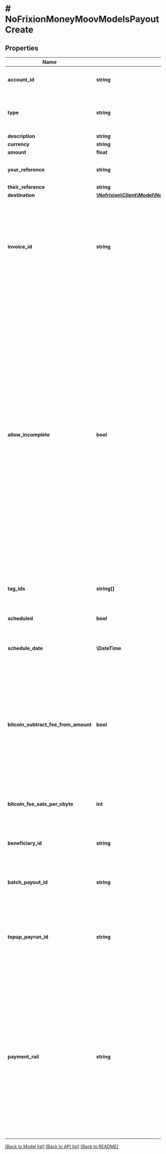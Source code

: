 # # NoFrixionMoneyMoovModelsPayoutCreate

## Properties

Name | Type | Description | Notes
------------ | ------------- | ------------- | -------------
**account_id** | **string** | The ID of the source account for the payout. |
**type** | **string** | The type of account identifier to use for the payout destination. |
**description** | **string** |  | [optional]
**currency** | **string** |  |
**amount** | **float** |  |
**your_reference** | **string** | Gets or Sets the your reference property. | [optional]
**their_reference** | **string** |  | [optional]
**destination** | [**\Nofrixion\Client\Model\NoFrixionMoneyMoovModelsCounterpartyCreate**](NoFrixionMoneyMoovModelsCounterpartyCreate.md) |  | [optional]
**invoice_id** | **string** | Optional field to associate the payout with the invoice from an external   application such as Xero. The InvoiceID needs to be unique for each  account. | [optional]
**allow_incomplete** | **bool** | If set to true the payout will get created even if the business validation   rules fail. The basic data validation rules must still pass. The original   purpose of this flag was to allow payouts to be created from i3rd party applications,  such as Xero, that may not have things like an IBAN set for a supplier.  The missing information must be filled, either by an update from the 3rd party  application, or manually, before the payout can be submitted for processing. | [optional]
**tag_ids** | **string[]** | An optional list of tag ids to add to the payout. | [optional]
**scheduled** | **bool** | Should this payout be scheduled for a future date? | [optional]
**schedule_date** | **\DateTime** | The date the payout should be submitted. | [optional]
**bitcoin_subtract_fee_from_amount** | **bool** | For Bitcoin payouts, when this flag is set the network fee will be deducted from the send amount. This is particularly useful for sweeps where it can be difficult to calculate the exact fee required. | [optional]
**bitcoin_fee_sats_per_vbyte** | **int** | The Bitcoin fee rate to apply in Satoshis per virtual byte. | [optional]
**beneficiary_id** | **string** | Optional. The ID of the beneficiary to use for the payout destination. | [optional]
**batch_payout_id** | **string** | The ID of the batch payout this payout is part of. | [optional]
**topup_payrun_id** | **string** | Optional, if set it indicates that this payout will be used to top up   a payment account for a pay run by an internal transfer. | [optional]
**payment_rail** | **string** | Optional field to indicate the payment rail to use for the payout. Currrently only  supports choosing between SEPA-CT and SEPA-INST for EUR payments. If not set, for a EUR  payment, the default behaviour is to attempt SEPA-INST and fallback to SEPA-CT if rejected. | [optional]

[[Back to Model list]](../../README.md#models) [[Back to API list]](../../README.md#endpoints) [[Back to README]](../../README.md)
